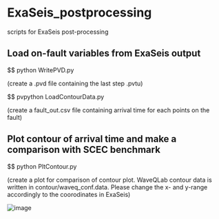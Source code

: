 # ExaSeis_postprocessing
scripts for ExaSeis post-processing

## Load on-fault variables from ExaSeis output
$$ python WritePVD.py

(create a .pvd file containing the last step .pvtu)

$$ pvpython LoadContourData.py 

(create a fault_out.csv file containing arrival time for each points on the fault)

## Plot contour of arrival time and make a comparison with SCEC benchmark
$$ python PltContour.py

(create a plot for comparison of contour plot. WaveQLab contour data is written in contour/waveq_conf.data.  Please change the x- and y-range accordingly to the coorodinates in ExaSeis)

![image](https://github.com/daisy20170101/ExaSeis_postprocessing/blob/main/figures/fault_coutour.png)


